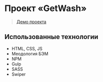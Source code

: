 # Проект «GetWash»
> [Демо проекта](https://andrey048.github.io/GetWash/)

## Использованные технологии
- HTML, CSS, JS
- Меодология БЭМ
- NPM
- Gulp
- SASS
- Swiper
